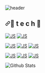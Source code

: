 ![header](https://capsule-render.vercel.app/api?color=auto&text=NASH&type=waving&fontSize=70)



<h2><a id="user-content--t-e-c-h-" class="anchor" aria-hidden="true" href="#-t-e-c-h-"><svg class="octicon octicon-link" viewBox="0 0 16 16" version="1.1" width="16" height="16" aria-hidden="true"><path fill-rule="evenodd" d="M7.775 3.275a.75.75 0 001.06 1.06l1.25-1.25a2 2 0 112.83 2.83l-2.5 2.5a2 2 0 01-2.83 0 .75.75 0 00-1.06 1.06 3.5 3.5 0 004.95 0l2.5-2.5a3.5 3.5 0 00-4.95-4.95l-1.25 1.25zm-4.69 9.64a2 2 0 010-2.83l2.5-2.5a2 2 0 012.83 0 .75.75 0 001.06-1.06 3.5 3.5 0 00-4.95 0l-2.5 2.5a3.5 3.5 0 004.95 4.95l1.25-1.25a.75.75 0 00-1.06-1.06l-1.25 1.25a2 2 0 01-2.83 0z"></path></svg></a><g-emoji class="g-emoji" alias="rose" fallback-src="https://github.githubassets.com/images/icons/emoji/unicode/1f339.png">🌹</g-emoji> t e c h <g-emoji class="g-emoji" alias="rose" fallback-src="https://github.githubassets.com/images/icons/emoji/unicode/1f339.png">🌹</g-emoji></h2>

[![JS](https://img.shields.io/badge/Java-007396?style=flat-square&logo=Java&logoColor=white)](https://github.com/park900720000/park900720000/blob/main/README.md) [![JS](https://img.shields.io/badge/Spring-6DB33?style=flat-square&logo=Spring&logoColor=white)](https://github.com/park900720000/park900720000/blob/main/README.md) 

[![JS](https://img.shields.io/badge/Html-E34F26?style=flat-square&logo=Html5&logoColor=white)](https://github.com/park900720000/park900720000/blob/main/README.md) [![JS](https://img.shields.io/badge/CSS-007396?style=flat-square&logo=Css3&logoColor=white)](https://github.com/park900720000/park900720000/blob/main/README.md) [![JS](https://img.shields.io/badge/JavaScript-F7DF1E?style=flat-square&logo=JavaScript&logoColor=black)](https://github.com/park900720000/park900720000/blob/main/README.md)

[![JS](https://img.shields.io/badge/MySQL-4479A1?style=flat-square&logo=MYSQL&logoColor=white)](https://github.com/park900720000/park900720000/blob/main/README.md) [![JS](https://img.shields.io/badge/MSSQL-CC2927?style=flat-square&logo=MSSQL&logoColor=white)](https://github.com/park900720000/park900720000/blob/main/README.md) [![JS](https://img.shields.io/badge/Oracle-F80000?style=flat-square&logo=ORACLE&logoColor=white)](https://github.com/park900720000/park900720000/blob/main/README.md)




![Github Stats](https://github-readme-stats.vercel.app/api?username=park900720000&show_icons=true)
